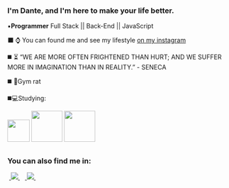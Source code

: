 ### I'm Dante, and I'm here to make your life better.
▪️**Programmer** Full Stack || Back-End || JavaScript

⬛ ⌚ You can found me and see my lifestyle [on my instagram](https://instagram.com/danterodrigues_?igshid=OGQ5ZDc2ODk2ZA==) 

◼️ ⏳ “WE ARE MORE OFTEN FRIGHTENED THAN HURT; AND WE SUFFER MORE IN IMAGINATION THAN IN REALITY.” - SENECA

◼️ 💪Gym rat

◼️💻Studying:
<div display = "inline">
<img width = 50 height = 50 src="https://cdn.jsdelivr.net/gh/devicons/devicon/icons/javascript/javascript-original.svg" />
<img wifth = 70 height = 70 src="https://cdn.jsdelivr.net/gh/devicons/devicon/icons/nodejs/nodejs-original-wordmark.svg" />
<img wifth = 70 height = 70 img src="https://cdn.jsdelivr.net/gh/devicons/devicon@latest/icons/react/react-original-wordmark.svg" />
</div>

##

### You can also find me in:

&nbsp;<a href="linkedin.com/in/dante-ayala-011a31284/">
  <img src="https://img.shields.io/badge/linkedin-%230077B5.svg?style=for-the-badge&logo=linkedin&logoColor=white">
</a>&nbsp;
&nbsp;<a href="https://instagram.com/danterodrigues_?igshid=OGQ5ZDc2ODk2ZA==">
  <img src="https://img.shields.io/badge/Instagram-%23E4405F.svg?style=for-the-badge&logo=Instagram&logoColor=white">
</a>&nbsp;
          



<!--
**DanteRael/DanteRael** is a ✨ _special_ ✨ repository because its `README.md` (this file) appears on your GitHub profile.

Here are some ideas to get you started:

- 🔭 I’m currently working on ...
- 🌱 I’m currently learning ...
- 👯 I’m looking to collaborate on ...
- 🤔 I’m looking for help with ...
- 💬 Ask me about ...
- 📫 How to reach me: ...
- 😄 Pronouns: ...
- ⚡ Fun fact: ...
-->
